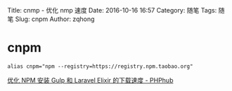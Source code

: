 Title: cnmp - 优化 nmp 速度
Date: 2016-10-16 16:57
Category: 随笔
Tags: 随笔
Slug: cnpm
Author: zqhong

# cnpm
```
alias cnpm="npm --registry=https://registry.npm.taobao.org"
```

[优化 NPM 安装 Gulp 和 Laravel Elixir 的下载速度 - PHPhub](https://phphub.org/topics/2102)